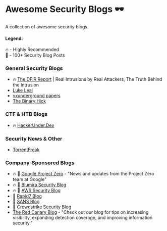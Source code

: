 # Awesome Security Blogs 🕶️

A collection of awesome security blogs.

#### Legend: </br>
🔥 - Highly Recommended </br>
💯 - 100+ Security Blog Posts </br>


### General Security Blogs
* 🔥 [The DFIR Report](https://thedfirreport.com/) |   Real Intrusions by Real Attackers, The Truth Behind the Intrusion
* [Luke Leal](https://lukeleal.com/research/posts/) 
* [vxunderground papers](https://github.com/vxunderground/VXUG-Papers)
* [The Binary Hick](https://thebinaryhick.blog/)

### CTF & HTB Blogs
* 🔥 [HackerUnder.Dev](https://www.hackerunder.dev)

### Security News & Other
* [TorrentFreak](https://torrentfreak.com/)

### Company-Sponsored Blogs
* 🔥 💯 [Google Project Zero](https://googleprojectzero.blogspot.com/) - "News and updates from the Project Zero team at Google"
* 🔥 💯 [Blumira Security Blog](https://www.blumira.com/blog/)
* 🔥 💯 [AWS Security Blog](https://aws.amazon.com/blogs/security/)
* 💯 [Rapid7 Blog](https://blog.rapid7.com/tag/research/)
* 💯 [SANS Blog](https://www.sans.org/blog/)
* 💯 [Crowdstrike Security Blog](https://www.crowdstrike.com/blog/)
* [The Red Canary Blog](https://redcanary.com/blog/) - "Check out our blog for tips on increasing visibility, expanding detection coverage, and improving information security." 
